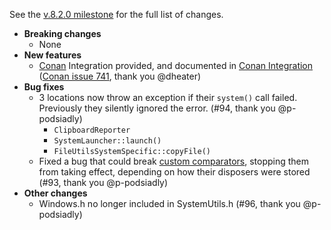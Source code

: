 See the [v.8.2.0 milestone](https://github.com/approvals/ApprovalTests.cpp/milestone/6?closed=1) for the full list of changes.

* **Breaking changes**
    * None
* **New features**
    * [Conan](https://conan.io/) Integration provided, and documented in [Conan Integration](/doc/ConanIntegration.md#top) ([Conan issue 741](https://github.com/conan-io/conan-center-index/pull/741), thank you @dheater)
* **Bug fixes**
    * 3 locations now throw an exception if their `system()` call failed. Previously they silently ignored the error. (#94, thank you @p-podsiadly)
        * `ClipboardReporter`
        * `SystemLauncher::launch()`
        * `FileUtilsSystemSpecific::copyFile()`
    * Fixed a bug that could break [custom comparators](https://github.com/approvals/ApprovalTests.cpp/blob/master/doc/CustomComparators.md#top), stopping them from taking effect, depending on how their disposers were stored (#93, thank you @p-podsiadly)
* **Other changes**
    * Windows.h no longer included in SystemUtils.h (#96, thank you @p-podsiadly)
